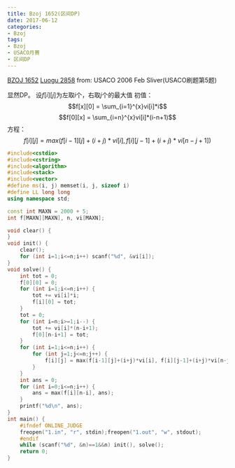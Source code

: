 ```yaml
---
title: Bzoj 1652(区间DP)
date: 2017-06-12
categories:
- Bzoj
tags:
- Bzoj
- USACO月赛
- 区间DP
---
```

[BZOJ 1652](http://www.lydsy.com/JudgeOnline/problem.php?id=1652)
[Luogu 2858](https://www.luogu.org/problem/show?pid=2858)
from: USACO 2006 Feb Sliver(USACO刷题第5题)

显然DP。
设$f[i][j]$为左取$i$个，右取$j$个的最大值
初值：
$$f[x][0] = \sum_{i=1}^{x}vi[i]*i$$
$$f[0][x] = \sum_{i=n}^{x}vi[i]*(i-n+1)$$
方程：
$$f[i][j] = max(f[i-1][j]+(i+j)*vi[i], f[i][j-1]+(i+j)*vi[n-j+1])$$
<!-- more -->
```c++
#include<cstdio>
#include<cstring>
#include<algorithm>
#include<stack>
#include<vector>
#define ms(i, j) memset(i, j, sizeof i)
#define LL long long
using namespace std;

const int MAXN = 2000 + 5;
int f[MAXN][MAXN], n, vi[MAXN];

void clear() {
}
void init() {
	clear();
	for (int i=1;i<=n;i++) scanf("%d", &vi[i]);
}
void solve() {
	int tot = 0;
	f[0][0] = 0;
	for (int i=1;i<=n;i++) {
		tot += vi[i]*i;
		f[i][0] = tot;
	}
	tot = 0;
	for (int i=n;i>=1;i--) {
		tot += vi[i]*(n-i+1);
		f[0][n-i+1] = tot;
	}
	for (int i=1;i<=n;i++) {
		for (int j=1;j<=n;j++) {
			f[i][j] = max(f[i-1][j]+(i+j)*vi[i], f[i][j-1]+(i+j)*vi[n-j+1]);
		}
	}
	int ans = 0;
	for (int i=0;i<=n;i++) {
		ans = max(f[i][n-i], ans);
	}
	printf("%d\n", ans);
}
int main() {
	#ifndef ONLINE_JUDGE
	freopen("1.in", "r", stdin);freopen("1.out", "w", stdout);
	#endif
	while (scanf("%d", &n)==1&&n) init(), solve();
	return 0;
}
```